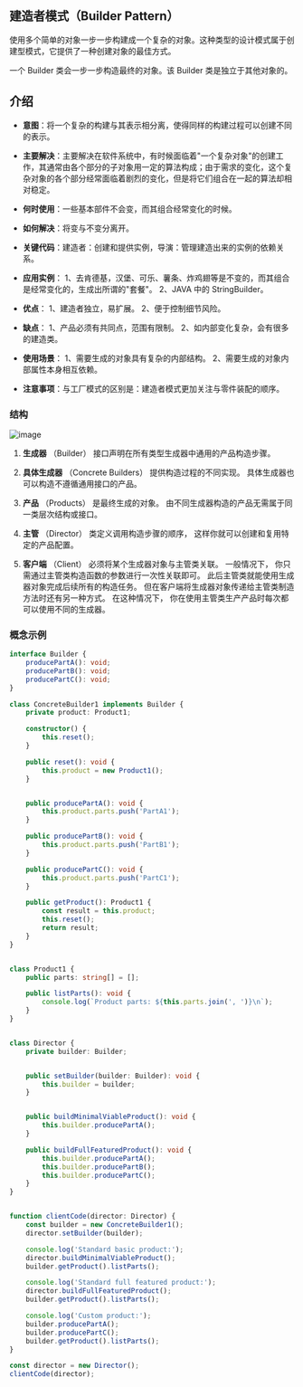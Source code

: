 ## 建造者模式（Builder Pattern）

使用多个简单的对象一步一步构建成一个复杂的对象。这种类型的设计模式属于创建型模式，它提供了一种创建对象的最佳方式。

一个 Builder 类会一步一步构造最终的对象。该 Builder 类是独立于其他对象的。

## 介绍

- **意图**：将一个复杂的构建与其表示相分离，使得同样的构建过程可以创建不同的表示。

- **主要解决**：主要解决在软件系统中，有时候面临着"一个复杂对象"的创建工作，其通常由各个部分的子对象用一定的算法构成；由于需求的变化，这个复杂对象的各个部分经常面临着剧烈的变化，但是将它们组合在一起的算法却相对稳定。

- **何时使用**：一些基本部件不会变，而其组合经常变化的时候。

- **如何解决**：将变与不变分离开。

- **关键代码**：建造者：创建和提供实例，导演：管理建造出来的实例的依赖关系。

- **应用实例**： 1、去肯德基，汉堡、可乐、薯条、炸鸡翅等是不变的，而其组合是经常变化的，生成出所谓的"套餐"。 2、JAVA 中的 StringBuilder。

- **优点**： 1、建造者独立，易扩展。 2、便于控制细节风险。

- **缺点**： 1、产品必须有共同点，范围有限制。 2、如内部变化复杂，会有很多的建造类。

- **使用场景**： 1、需要生成的对象具有复杂的内部结构。 2、需要生成的对象内部属性本身相互依赖。

- **注意事项**：与工厂模式的区别是：建造者模式更加关注与零件装配的顺序。

### 结构

![image](https://refactoringguru.cn/images/patterns/diagrams/builder/structure-indexed.png)

1. **生成器** （Builder） 接口声明在所有类型生成器中通用的产品构造步骤。

2. **具体生成器** （Concrete Builders） 提供构造过程的不同实现。 具体生成器也可以构造不遵循通用接口的产品。

3. **产品** （Products） 是最终生成的对象。 由不同生成器构造的产品无需属于同一类层次结构或接口。

4. **主管** （Director） 类定义调用构造步骤的顺序， 这样你就可以创建和复用特定的产品配置。

5. **客户端** （Client） 必须将某个生成器对象与主管类关联。 一般情况下， 你只需通过主管类构造函数的参数进行一次性关联即可。 此后主管类就能使用生成器对象完成后续所有的构造任务。 但在客户端将生成器对象传递给主管类制造方法时还有另一种方式。 在这种情况下， 你在使用主管类生产产品时每次都可以使用不同的生成器。

### 概念示例

```ts
interface Builder {
    producePartA(): void;
    producePartB(): void;
    producePartC(): void;
}

class ConcreteBuilder1 implements Builder {
    private product: Product1;

    constructor() {
        this.reset();
    }

    public reset(): void {
        this.product = new Product1();
    }


    public producePartA(): void {
        this.product.parts.push('PartA1');
    }

    public producePartB(): void {
        this.product.parts.push('PartB1');
    }

    public producePartC(): void {
        this.product.parts.push('PartC1');
    }

    public getProduct(): Product1 {
        const result = this.product;
        this.reset();
        return result;
    }
}


class Product1 {
    public parts: string[] = [];

    public listParts(): void {
        console.log(`Product parts: ${this.parts.join(', ')}\n`);
    }
}


class Director {
    private builder: Builder;


    public setBuilder(builder: Builder): void {
        this.builder = builder;
    }


    public buildMinimalViableProduct(): void {
        this.builder.producePartA();
    }

    public buildFullFeaturedProduct(): void {
        this.builder.producePartA();
        this.builder.producePartB();
        this.builder.producePartC();
    }
}


function clientCode(director: Director) {
    const builder = new ConcreteBuilder1();
    director.setBuilder(builder);

    console.log('Standard basic product:');
    director.buildMinimalViableProduct();
    builder.getProduct().listParts();

    console.log('Standard full featured product:');
    director.buildFullFeaturedProduct();
    builder.getProduct().listParts();

    console.log('Custom product:');
    builder.producePartA();
    builder.producePartC();
    builder.getProduct().listParts();
}

const director = new Director();
clientCode(director);
```
